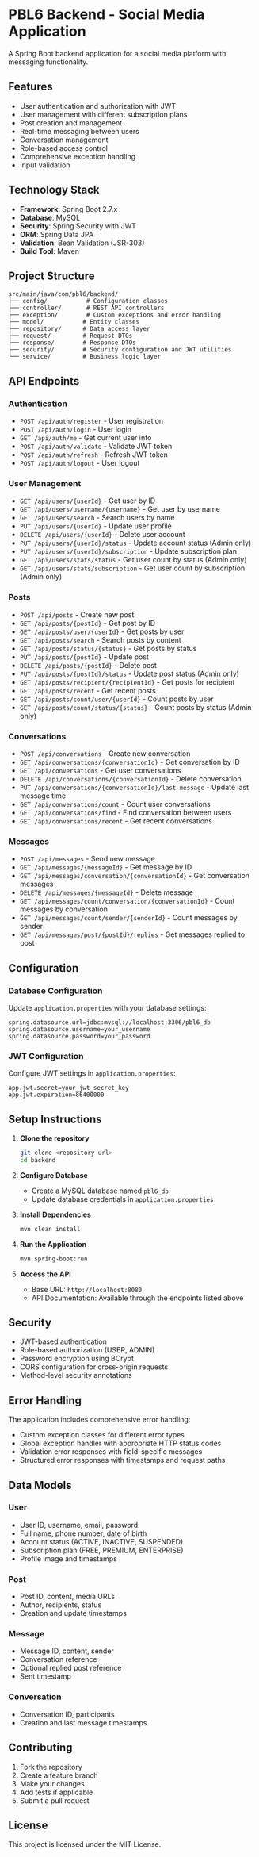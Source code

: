 # PBL6 Backend - Social Media Application

A Spring Boot backend application for a social media platform with messaging functionality.

## Features

- User authentication and authorization with JWT
- User management with different subscription plans
- Post creation and management
- Real-time messaging between users
- Conversation management
- Role-based access control
- Comprehensive exception handling
- Input validation

## Technology Stack

- **Framework**: Spring Boot 2.7.x
- **Database**: MySQL
- **Security**: Spring Security with JWT
- **ORM**: Spring Data JPA
- **Validation**: Bean Validation (JSR-303)
- **Build Tool**: Maven

## Project Structure

```
src/main/java/com/pbl6/backend/
├── config/           # Configuration classes
├── controller/       # REST API controllers
├── exception/        # Custom exceptions and error handling
├── model/           # Entity classes
├── repository/      # Data access layer
├── request/         # Request DTOs
├── response/        # Response DTOs
├── security/        # Security configuration and JWT utilities
└── service/         # Business logic layer
```

## API Endpoints

### Authentication
- `POST /api/auth/register` - User registration
- `POST /api/auth/login` - User login
- `GET /api/auth/me` - Get current user info
- `POST /api/auth/validate` - Validate JWT token
- `POST /api/auth/refresh` - Refresh JWT token
- `POST /api/auth/logout` - User logout

### User Management
- `GET /api/users/{userId}` - Get user by ID
- `GET /api/users/username/{username}` - Get user by username
- `GET /api/users/search` - Search users by name
- `PUT /api/users/{userId}` - Update user profile
- `DELETE /api/users/{userId}` - Delete user account
- `PUT /api/users/{userId}/status` - Update account status (Admin only)
- `PUT /api/users/{userId}/subscription` - Update subscription plan
- `GET /api/users/stats/status` - Get user count by status (Admin only)
- `GET /api/users/stats/subscription` - Get user count by subscription (Admin only)

### Posts
- `POST /api/posts` - Create new post
- `GET /api/posts/{postId}` - Get post by ID
- `GET /api/posts/user/{userId}` - Get posts by user
- `GET /api/posts/search` - Search posts by content
- `GET /api/posts/status/{status}` - Get posts by status
- `PUT /api/posts/{postId}` - Update post
- `DELETE /api/posts/{postId}` - Delete post
- `PUT /api/posts/{postId}/status` - Update post status (Admin only)
- `GET /api/posts/recipient/{recipientId}` - Get posts for recipient
- `GET /api/posts/recent` - Get recent posts
- `GET /api/posts/count/user/{userId}` - Count posts by user
- `GET /api/posts/count/status/{status}` - Count posts by status (Admin only)

### Conversations
- `POST /api/conversations` - Create new conversation
- `GET /api/conversations/{conversationId}` - Get conversation by ID
- `GET /api/conversations` - Get user conversations
- `DELETE /api/conversations/{conversationId}` - Delete conversation
- `PUT /api/conversations/{conversationId}/last-message` - Update last message time
- `GET /api/conversations/count` - Count user conversations
- `GET /api/conversations/find` - Find conversation between users
- `GET /api/conversations/recent` - Get recent conversations

### Messages
- `POST /api/messages` - Send new message
- `GET /api/messages/{messageId}` - Get message by ID
- `GET /api/messages/conversation/{conversationId}` - Get conversation messages
- `DELETE /api/messages/{messageId}` - Delete message
- `GET /api/messages/count/conversation/{conversationId}` - Count messages by conversation
- `GET /api/messages/count/sender/{senderId}` - Count messages by sender
- `GET /api/messages/post/{postId}/replies` - Get messages replied to post

## Configuration

### Database Configuration
Update `application.properties` with your database settings:

```properties
spring.datasource.url=jdbc:mysql://localhost:3306/pbl6_db
spring.datasource.username=your_username
spring.datasource.password=your_password
```

### JWT Configuration
Configure JWT settings in `application.properties`:

```properties
app.jwt.secret=your_jwt_secret_key
app.jwt.expiration=86400000
```

## Setup Instructions

1. **Clone the repository**
   ```bash
   git clone <repository-url>
   cd backend
   ```

2. **Configure Database**
   - Create a MySQL database named `pbl6_db`
   - Update database credentials in `application.properties`

3. **Install Dependencies**
   ```bash
   mvn clean install
   ```

4. **Run the Application**
   ```bash
   mvn spring-boot:run
   ```

5. **Access the API**
   - Base URL: `http://localhost:8080`
   - API Documentation: Available through the endpoints listed above

## Security

- JWT-based authentication
- Role-based authorization (USER, ADMIN)
- Password encryption using BCrypt
- CORS configuration for cross-origin requests
- Method-level security annotations

## Error Handling

The application includes comprehensive error handling:

- Custom exception classes for different error types
- Global exception handler with appropriate HTTP status codes
- Validation error responses with field-specific messages
- Structured error responses with timestamps and request paths

## Data Models

### User
- User ID, username, email, password
- Full name, phone number, date of birth
- Account status (ACTIVE, INACTIVE, SUSPENDED)
- Subscription plan (FREE, PREMIUM, ENTERPRISE)
- Profile image and timestamps

### Post
- Post ID, content, media URLs
- Author, recipients, status
- Creation and update timestamps

### Message
- Message ID, content, sender
- Conversation reference
- Optional replied post reference
- Sent timestamp

### Conversation
- Conversation ID, participants
- Creation and last message timestamps

## Contributing

1. Fork the repository
2. Create a feature branch
3. Make your changes
4. Add tests if applicable
5. Submit a pull request

## License

This project is licensed under the MIT License.